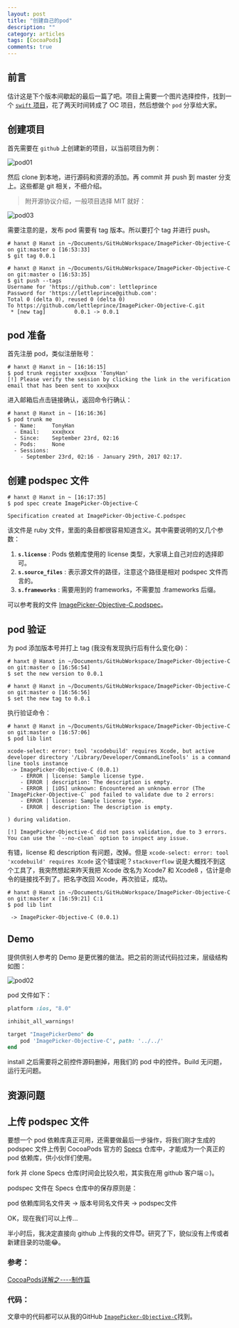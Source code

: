 ```yaml
---
layout: post
title: "创建自己的pod"
description: ""
category: articles
tags: [CocoaPods]
comments: true
---
```


## 前言

估计这是下个版本间歇起的最后一篇了吧。项目上需要一个图片选择控件，找到一个 [`swift` 项目](https://github.com/hyperoslo/ImagePicker)，花了两天时间转成了 OC 项目，然后想做个 `pod` 分享给大家。

## 创建项目

首先需要在 `github` 上创建新的项目，以当前项目为例：

![pod01](https://lettleprince.github.io/images/20160921-mypod/pod01.png)

然后 clone 到本地，进行源码和资源的添加。再 commit 并 push 到 master 分支上。这些都是 git 相关，不细介绍。

> 附开源协议介绍，一般项目选择 MIT 就好：

![pod03](https://lettleprince.github.io/images/20160921-mypod/pod03.png)

需要注意的是，发布 pod 需要有 tag 版本。所以要打个 tag 并进行 push。

```shell
# hanxt @ Hanxt in ~/Documents/GitHubWorkspace/ImagePicker-Objective-C on git:master o [16:53:33]
$ git tag 0.0.1

# hanxt @ Hanxt in ~/Documents/GitHubWorkspace/ImagePicker-Objective-C on git:master o [16:53:35]
$ git push --tags
Username for 'https://github.com': lettleprince
Password for 'https://lettleprince@github.com':
Total 0 (delta 0), reused 0 (delta 0)
To https://github.com/lettleprince/ImagePicker-Objective-C.git
 * [new tag]         0.0.1 -> 0.0.1
```

## pod 准备

首先注册 pod，类似注册账号：

```shell
# hanxt @ Hanxt in ~ [16:16:15]
$ pod trunk register xxx@xxx 'TonyHan'
[!] Please verify the session by clicking the link in the verification email that has been sent to xxx@xxx
```

进入邮箱后点击链接确认，返回命令行确认：

```shell
# hanxt @ Hanxt in ~ [16:16:36]
$ pod trunk me
  - Name:     TonyHan
  - Email:    xxx@xxx
  - Since:    September 23rd, 02:16
  - Pods:     None
  - Sessions:
    - September 23rd, 02:16 - January 29th, 2017 02:17.
```

## 创建 podspec 文件

```shell
# hanxt @ Hanxt in ~ [16:17:35]
$ pod spec create ImagePicker-Objective-C

Specification created at ImagePicker-Objective-C.podspec
```

该文件是 ruby 文件，里面的条目都很容易知道含义。其中需要说明的又几个参数：

1. **`s.license`** : Pods 依赖库使用的 license 类型，大家填上自己对应的选择即可。
2. **`s.source_files`** : 表示源文件的路径，注意这个路径是相对 podspec 文件而言的。
3. **`s.frameworks`** : 需要用到的 frameworks，不需要加 .frameworks 后缀。

可以参考我的文件 [ImagePicker-Objective-C.podspec](https://github.com/lettleprince/ImagePicker-Objective-C/blob/master/ImagePicker-Objective-C.podspec)。

## pod 验证

为 pod 添加版本号并打上 tag (我没有发现执行后有什么变化😅)：

```shell
# hanxt @ Hanxt in ~/Documents/GitHubWorkspace/ImagePicker-Objective-C on git:master o [16:56:54]
$ set the new version to 0.0.1

# hanxt @ Hanxt in ~/Documents/GitHubWorkspace/ImagePicker-Objective-C on git:master o [16:56:56]
$ set the new tag to 0.0.1
```

执行验证命令：

```shell
# hanxt @ Hanxt in ~/Documents/GitHubWorkspace/ImagePicker-Objective-C on git:master o [16:57:06]
$ pod lib lint

xcode-select: error: tool 'xcodebuild' requires Xcode, but active developer directory '/Library/Developer/CommandLineTools' is a command line tools instance
 -> ImagePicker-Objective-C (0.0.1)
    - ERROR | license: Sample license type.
    - ERROR | description: The description is empty.
    - ERROR | [iOS] unknown: Encountered an unknown error (The `ImagePicker-Objective-C` pod failed to validate due to 2 errors:
    - ERROR | license: Sample license type.
    - ERROR | description: The description is empty.

) during validation.

[!] ImagePicker-Objective-C did not pass validation, due to 3 errors.
You can use the `--no-clean` option to inspect any issue.
```

有错，license 和 description 有问题，改掉。但是 `xcode-select: error: tool 'xcodebuild' requires Xcode` 这个错误呢？`stackoverflow` 说是大概找不到这个工具了，我突然想起来昨天我把 Xcode 改名为 Xcode7 和 Xcode8 ，估计是命令的链接找不到了。把名字改回 Xcode，再次验证，成功。

```shell
# hanxt @ Hanxt in ~/Documents/GitHubWorkspace/ImagePicker-Objective-C on git:master x [16:59:21] C:1
$ pod lib lint

 -> ImagePicker-Objective-C (0.0.1)
```

## Demo

提供供别人参考的 Demo 是更优雅的做法。把之前的测试代码拉过来，层级结构如图：

![pod02](https://lettleprince.github.io/images/20160921-mypod/pod02.png)

pod 文件如下：

```ruby
platform :ios, "8.0"

inhibit_all_warnings!

target "ImagePickerDemo" do
    pod 'ImagePicker-Objective-C', path: '../../'
end
```

install 之后需要将之前控件源码删掉，用我们的 pod 中的控件。Build 无问题，运行无问题。

## 资源问题



## 上传 podspec 文件

要想一个 pod 依赖库真正可用，还需要做最后一步操作，将我们刚才生成的 podspec 文件上传到 CocoaPods 官方的 [Specs](https://github.com/CocoaPods/Specs) 仓库中，才能成为一个真正的 pod 依赖库，供小伙伴们使用。

fork 并 clone Specs 仓库(时间会比较久啦，其实我在用 github 客户端☺️)。

podspec 文件在 Specs 仓库中的保存原则是：

pod 依赖库同名文件夹 -> 版本号同名文件夹 -> podspec文件

OK，现在我们可以上传...

半小时后，我决定直接向 github 上传我的文件😈。研究了下，貌似没有上传或者新建目录的功能😂。

### 参考：

[CocoaPods详解之----制作篇](http://blog.csdn.net/wzzvictory/article/details/20067595)

### 代码：
文章中的代码都可以从我的GitHub [`ImagePicker-Objective-C`](https://github.com/lettleprince/ImagePicker-Objective-C)找到。

